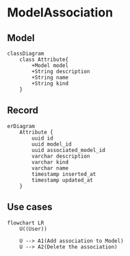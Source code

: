 # ModelAssociation

## Model
```mermaid
classDiagram
    class Attribute{
        +Model model
        +String description
        +String name
        +String kind
    }
```

## Record

```mermaid
erDiagram
    Attribute {
        uuid id
        uuid model_id
        uuid associated_model_id
        varchar description
        varchar kind
        varchar name
        timestamp inserted_at
        timestamp updated_at
    }
```

## Use cases
```mermaid
flowchart LR
    U((User))

    U --> A1(Add association to Model)
    U --> A2(Delete the association)
```
